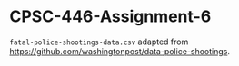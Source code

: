 # CPSC-446-Assignment-6
 
`fatal-police-shootings-data.csv` adapted from https://github.com/washingtonpost/data-police-shootings.

